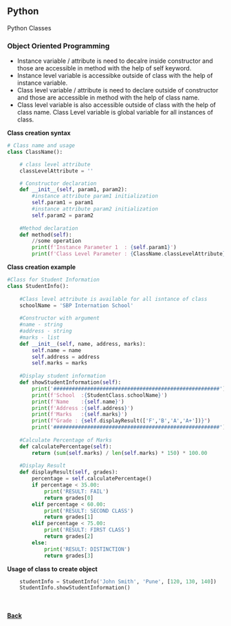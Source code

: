 ## Python
Python Classes

### Object Oriented Programming

- Instance variable / attribute is need to decalre inside constructor and those are accessible in method with the help of self keyword.
- Instance level variable is accessibke outside of class with the help of instance variable.
- Class level variable / attribute is need to declare outside of constructor and those are accessible in method with the help of class name.
- Class level variable is also accessible outside of class with the help of class name. Class Level variable is global variable for all instances of class.

**Class creation syntax**

```python
# Class name and usage
class ClassName():

    # class level attribute
    classLevelAttribute = ''

    # Constructor declaration
    def __init__(self, param1, param2):
        #instance attribute param1 initialization
        self.param1 = param1
        #instance attribute param2 initialization
        self.param2 = param2
  
    #Method declaration
    def method(self):
        //some operation
        print(f'Instance Parameter 1  : {self.param1}')
        print(f'Class Level Parameter : {ClassName.classLevelAttribute}')
```

**Class creation example**

```python
#Class for Student Information
class StudentInfo():
    
    #Class level attribute is available for all isntance of class
    schoolName = 'SBP Internation School'
    
    #Constructor with argument
    #name - string
    #address - string
    #marks - list
    def __init__(self, name, address, marks):
        self.name = name
        self.address = address
        self.marks = marks
    
    #Display student information
    def showStudentInformation(self):
        print('######################################################')
        print(f'School  :{StudentClass.schoolName}')
        print(f'Name    :{self.name}')
        print(f'Address :{self.address}')
        print(f'Marks   :{self.marks}')
        print(f"Grade : {self.displayResult(['F','B','A','A+'])}")
        print('######################################################')
        
    #Calculate Percentage of Marks
    def calculatePercentage(self):
        return (sum(self.marks) / len(self.marks) * 150) * 100.00
    
    #Display Result
    def displayResult(self, grades):
        percentage = self.calculatePercentage()
        if percentage < 35.00:
            print('RESULT: FAIL')
            return grades[0]
        elif percentage < 60.00:
            print('RESULT: SECOND CLASS')
            return grades[1]
        elif percentage < 75.00:
            print('RESULT: FIRST CLASS')
            return grades[2]
        else:
            print('RESULT: DISTINCTION')
            return grades[3]
```

**Usage of class to create object**
```python
    studentInfo = StudentInfo('John Smith', 'Pune', [120, 130, 140])
    StudentInfo.showStudentInformation()
```


<br/><br/>
[<i class="fa fa-arrow-left"></i> **Back**](/python-documentation/object_oriented_programming)
